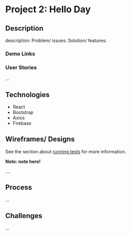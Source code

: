 # Project 2: Hello Day

## Description

description:
Problem/ issues:
Solution/ features:

### Demo Links

### User Stories

...

## Technologies

- React
- Bootstrap
- Axios
- Firebase

## Wireframes/ Designs

See the section about [running tests](https://facebook.github.io/create-react-app/docs/running-tests) for more information.

**Note: note here!**

....

## Process

...

## Challenges

...
